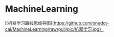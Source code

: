 # MachineLearning
![机器学习路线思维导图](https://github.com/onedot-cai/MachineLearning/raw/pull/pic/机器学习.jpg）
